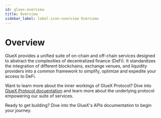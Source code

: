 ```yaml
---
id: gluex-overview
title: Overview
sidebar_label: label-icon-overview Overview
---
```


<head>
</head>

# Overview

GlueX provides a unified suite of on-chain and off-chain services designed to abstract the complexities of decentralized
finance (DeFi). It standardizes the integration of different blockchains, exchange venues, and liquidity providers into
a common framework to simplify, optimize and expedite your access to DeFi.

Want to learn more about the inner workings of GlueX Protocol? Dive into [GlueX Protocol docuentation](gluex-protocol/)
and learn more about the underlying protocol empowering our suite of services.&#x20;

Ready to get building? Dive into the GlueX's APIs documentation to begin your journey.
